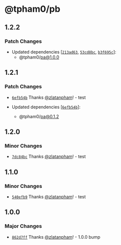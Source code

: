 # @tpham0/pb

## 1.2.2

### Patch Changes

- Updated dependencies [[`213ad63`](https://github.com/zlatanpham/changesets-monorepo-testing/commit/213ad635122c86bef67c928086514156577ce32e), [`53cd8bc`](https://github.com/zlatanpham/changesets-monorepo-testing/commit/53cd8bcceaa33a6975c71aabc51a723f579738fb), [`b3f695c`](https://github.com/zlatanpham/changesets-monorepo-testing/commit/b3f695c6a915d8e1f302e638b76c7e26d590511e)]:
  - @tpham0/pa@1.0.0

## 1.2.1

### Patch Changes

- [`6efb54b`](https://github.com/zlatanpham/changesets-monorepo-testing/commit/6efb54b5e0c60954666871abef2acfed97474d53) Thanks [@zlatanpham](https://github.com/zlatanpham)! - test

- Updated dependencies [[`6efb54b`](https://github.com/zlatanpham/changesets-monorepo-testing/commit/6efb54b5e0c60954666871abef2acfed97474d53)]:
  - @tpham0/pa@0.1.2

## 1.2.0

### Minor Changes

- [`7dc84bc`](https://github.com/zlatanpham/changesets-monorepo-testing/commit/7dc84bc84fe4618c3e377b64b8b3a02da7b88a24) Thanks [@zlatanpham](https://github.com/zlatanpham)! - test

## 1.1.0

### Minor Changes

- [`540efb9`](https://github.com/zlatanpham/changesets-monorepo-testing/commit/540efb9e4332ee7e64e2363f36f35c3182b84dec) Thanks [@zlatanpham](https://github.com/zlatanpham)! - test

## 1.0.0

### Major Changes

- [`862d7ff`](https://github.com/zlatanpham/changesets-monorepo-testing/commit/862d7ff82521883abb5912b2aa94137eb151266b) Thanks [@zlatanpham](https://github.com/zlatanpham)! - 1.0.0 bump
